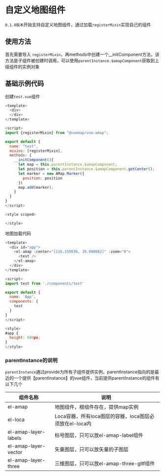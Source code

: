 # 自定义地图组件
``0.1.0版本``开始支持自定义地图组件，通过加载``registerMixin``实现自己的组件

## 使用方法
首先需要导入 ``registerMixin``，再methods中创建一个__initComponent方法，该方法是子组件被创建时调用，可以使用``parentInstance.$amapComponent``获取到上级组件的实例对象

## 基础示例代码

创建``test.vue``组件
```js
<template>
  <div>
  </div>
</template>

<script>
import {registerMixin} from "@vuemap/vue-amap";

export default {
  name: "test",
  mixins: [registerMixin],
  methods: {
    __initComponent(){
      let map = this.parentInstance.$amapComponent;
      let position = this.parentInstance.$amapComponent.getCenter();
      let marker = new AMap.Marker({
        position: position
      })
      map.add(marker);
    }
  }
}
</script>

<style scoped>

</style>

```
地图加载代码
```js
<template>
  <div id="app">
    <el-amap :center="[116.335036, 39.900082]" :zoom="8">
      <test />
    </el-amap>
  </div>
</template>

<script>
import test from './components/test'

export default {
  name: 'App',
  components: {
    test
  }
}
</script>

<style>
#app {
  height: 600px;
}
</style>

```

### parentInstance的说明
``parentInstance``通过provide为所有子组件提供实例，parentInstance指向的是最近的一个提供【parentInstance】的vue组件，当前提供parentInstance的组件有以下几个

组件名称 | 说明
---|---|
el-amap | 地图组件，根组件存在，提供map实例
el-loca | Loca容器，所有loca图层的容器，loca图层必须放在el-loca内
el-amap-layer-labels | 标号图层，只可以放el-amap-label组件
el-amap-layer-vector | 矢量图层，只可以放矢量的子图层
el-amap-layer-three | 三维图层，只可以放el-amap-three-gltf组件


